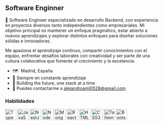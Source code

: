 

## Software Enginner

👋 Software Engineer especializado en desarrollo Backend, con experiencia en proyectos diversos tanto independientes como empresariales. Mi objetivo principal es mantener un enfoque pragmático, estar abierto a nuevos aprendizajes y explorar distintos enfoques para diseñar soluciones sólidas e innovadoras.

Me apasiona el aprendizaje continuo, compartir conocimientos con el equipo, enfrentar desafíos laborales con creatividad y ser parte de una cultura colaborativa que fomente el crecimiento y la excelencia.


- 🗺️  Madrid, España
- 🧠  Siempre en constante aprendizaje
- 💼  Building the future, one stack at a time
- 📧  Puedes contactarme a [alejandroaml0528@gmail.com](mailto:alejandroaml0528@gmail.com)

### Habilidades

<p align="left">

<a href="https://www.typescriptlang.org/" target="_blank" rel="noreferrer"><img src="https://skillicons.dev/icons?i=ts" width="36" height="36" alt="TypeScript" /></a>
<a href="https://developer.mozilla.org/en-US/docs/Web/JavaScript" target="_blank" rel="noreferrer"><img src="https://skillicons.dev/icons?i=js" width="36" height="36" alt="JavaScript" /></a>
<a href="https://docs.nestjs.com/" target="_blank" rel="noreferrer"><img src="https://skillicons.dev/icons?i=nest" width="36" height="36" alt="NestJS" /></a>
<a href="https://nodejs.org/en/" target="_blank" rel="noreferrer"><img src="https://skillicons.dev/icons?i=nodejs" width="36" height="36" alt="NodeJS" /></a>
<a href="https://www.mongodb.com/" target="_blank" rel="noreferrer"><img src="https://skillicons.dev/icons?i=mongodb" width="36" height="36" alt="MongoDB" /></a>
<a href="https://reactjs.org/" target="_blank" rel="noreferrer"><img src="https://skillicons.dev/icons?i=react" width="36" height="36" alt="React" /></a>
<a href="https://developer.mozilla.org/en-US/docs/Glossary/HTML5" target="_blank" rel="noreferrer"><img src="https://skillicons.dev/icons?i=html" width="36" height="36" alt="HTML5" /></a>
<a href="https://www.w3.org/TR/CSS/#css" target="_blank" rel="noreferrer"><img src="https://skillicons.dev/icons?i=css" width="36" height="36" alt="CSS3" /></a>
<a href="https://tailwindcss.com/" target="_blank" rel="noreferrer"><img src="https://skillicons.dev/icons?i=tailwind" width="36" height="36" alt="TailwindCSS" /></a>
<a href="https://getbootstrap.com/" target="_blank" 
rel="noreferrer"><img src="https://skillicons.dev/icons?i=bootstrap" width="36" height="36" alt="Bootstrap" /></a>

</p>


